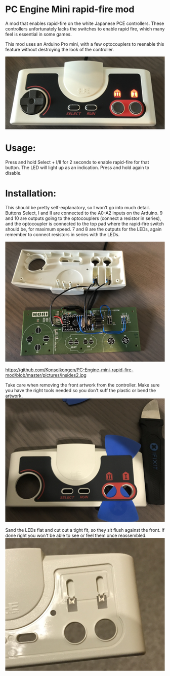 # PC Engine Mini rapid-fire mod

A mod that enables rapid-fire on the white Japanese PCE controllers. These controllers unfortunately lacks the switches to enable rapid fire, which many feel is essential in some games.

This mod uses an Arduino Pro mini, with a few optocouplers to reenable this feature without destroying the look of the controller.

![Finished mod](/pictures/finished.jpg)

# Usage:

Press and hold Select + I/II for 2 seconds to enable rapid-fire for that button. The LED will light up as an indication. Press and hold again to disable.

# Installation:

This should be pretty self-explanatory, so I won't go into much detail. Buttons Select, I and II are connected to the A0-A2 inputs on the Arduino. 9 and 10 are outputs going to the optocouplers (connect a resistor in series), and the optocoupler is connected to the top pad where the rapid-fire switch should be, for maximum speed. 
7 and 8 are the outputs for the LEDs, again remember to connect resistors in series with the LEDs.

![PCE controller insides](/pictures/insides.jpg)

https://github.com/Konsolkongen/PC-Engine-mini-rapid-fire-mod/blob/master/pictures/insides2.jpg

Take care when removing the front artwork from the controller. Make sure you have the right tools needed so you don't suff the plastic or bend the artwork.
![PCE controller front removal](/pictures/front_removal.jpg)

Sand the LEDs flat and cut out a tight fit, so they sit flush against the front. If done right you won't be able to see or feel them once reassembled.
![LED placement](/pictures/LED_placement.jpg)
